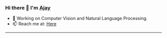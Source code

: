 ### Hi there 👋 I'm [Ajay](https://www.linkedin.com/in/ajay-vamsi-823011185/)



- 🌱 Working on Computer Vision and Natural Language Processing.
- 📫 Reach me at: [Here](https://www.linkedin.com/in/ajay-vamsi-823011185/)
<hr>
